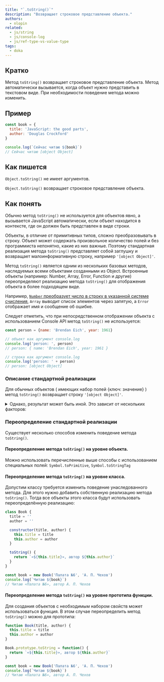 ```yaml
---
title: "`.toString()`"
description: "Возвращает строковое представление объекта."
authors:
  - nlopin
related:
  - js/string
  - js/console-log
  - js/ref-type-vs-value-type
tags:
  - doka
---
```


## Кратко

Метод `toString()` возвращает строковое представление объекта. Метод автоматически вызывается, когда объект нужно представить в текстовом виде. При необходимости поведение метода можно изменить.

## Пример

```js
const book = {
  title: 'JavaScript: the good parts',
  author: 'Douglas Crockford'
}

console.log(`Сейчас читаю ${book}`)
// Сейчас читаю [object Object]
```

## Как пишется

`Object.toString()` не имеет аргументов.

`Object.toString()` возвращает строковое представление объекта.

## Как понять

Обычно метод `toString()` не используется для объектов явно, а вызывается JavaScript автоматически, если объект находится в контексте, где он должен быть представлен в виде строки.

Объекты, в отличие от примитивных типов, сложно преобразовывать в строку. Объект может содержать произвольное количество полей и без программиста непонятно, какие из них важные. Поэтому стандартная реализация метода `toString()` представляет собой заглушку и возвращает малоинформативную строку, например `'[object Object]'`.

Метод `toString()` является одним из нескольких базовых методов, наследуемых всеми объектами созданными из Object. Встроенные объекты (например: Number, Array, Error, Function и другие) переопределяют реализацию метода `toString()` для отображения объекта в более подходящем виде.

Например, [`Number` преобразует число в строку в указанной системе счисления](/js/number-tostring/), `Array` выводит список элементов через запятую, а `Error` отображает имя и сообщение об ошибке.

Следует отметить, что при непосредственном отображении объекта с использованием Console API метод `toString()` не используется:

```js
const person = {name: 'Brendan Eich', year: 1961}

// объект как аргумент console.log
console.log('person: ', person)
// person: { name: 'Brendan Eich', year: 1961 }

// строка как аргумент console.log
console.log('person: ' + person)
// person: [object Object]
```

### Описание стандартной реализации

Для обычных объектов ( имеющих набор полей {ключ: значение} ) метод `toString()` возвращает строку `'[object Object]'`.

<details>
  <summary>
    Однако, результат может быть иной. Это зависит от нескольких факторов:
  </summary>

  1. Значение `Symbol.toPrimitive`. Если объект имеет это специальное поле, описывающее преобразование объекта к примитивным типам, то результат этого преобразования к строке используется вместо `toString()`:

  ```js
  const book = {
    title: 'Замок',
    author: 'Ф. Кафка'
  }

  book[Symbol.toPrimitive] = function(hint) {
    if (hint === 'string') {
      return `(название: ${this.title}, автор: ${this.author})`;
    }
    return true;
  }

  console.log(`Книга ${book}`)
  // Книга (название: Замок, автор: Ф. Кафка)
  ```

  2. Значение `Symbol.toStringTag`. Если объект имеет это специальное строковое поле, то его значение отображается как тип объекта:

  ```js
  const book = {
    title: 'Дар',
    author: 'В. В. Набоков'
  }

  book[Symbol.toStringTag] = 'Book'

  console.log(`Сейчас читаю ${book}`)
  // Сейчас читаю [object Book]
  ```

  3. тип this. Метод `Object.toString()` может быть вызван для значений других типов:

  ```js
  const toString = Object.prototype.toString

  console.log(toString.call([1, 2, 3]))
  // [object Array]

  console.log(toString.call(25))
  // [object Number]

  console.log(toString.call(true))
  // [object Boolean]
  ```

</details>

### Переопределение стандартной реализации

Существует несколько способов изменить поведение метода `toString()`.

#### Переопределение метода `toString()` на уровне объекта.

Можно использовать перечисленные выше способы с использованием специальных полей: `Symbol.toPrimitive`, `Symbol.toStringTag`

#### Переопределение метода `toString()` на уровне класса.

Допустим классу требуется изменить поведение унаследованного метода. Для этого нужно добавить собственную реализацию метода `toString()`. Тогда все объекты этого класса будут использовать переопределённую реализацию:

```js
class Book {
  title = ''
  author = ''

  constructor(title, author) {
    this.title = title
    this.author = author
  }

  toString() {
    return `«${this.title}», автор ${this.author}`
  }
}

const book = new Book('Палата №6', 'А. П. Чехов')
console.log(`Читаю ${book}`)
// Читаю «Палата №6», автор А. П. Чехов
```

#### Переопределение метода `toString()` на уровне прототипа функции.

Для создания объектов с необходимым набором свойств может использоваться функция.
В этом случае переопределить метод `toString()` можно для прототипа:

```js
function Book(title, author) {
  this.title = title
  this.author = author
}

Book.prototype.toString = function() {
  return `«${this.title}», автор ${this.author}`
}

const book = new Book('Палата №6', 'А. П. Чехов')
console.log(`Читаю ${book}`)
// Читаю «Палата №6», автор А. П. Чехов
```
